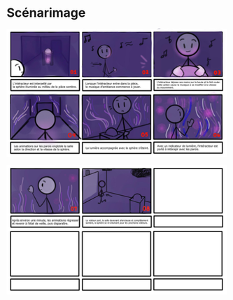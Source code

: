 # Scénarimage


![Scénarimage partie 1](assets/scenarimage1.jpg)

![Scénarimage partie 2](assets/scenarimage2.jpg)
